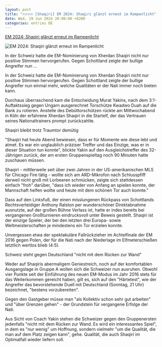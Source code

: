 ```yaml
---
layout: post
title: "🔥🔥🔥🔥 [Shaqiri] EM 2024: Shaqiri glänzt erneut im Rampenlicht"
date: Wed, 19 Jun 2024 20:00:00 +0200
categories: entries DE
---
```

[EM 2024: Shaqiri glänzt erneut im Rampenlicht](https://www.kicker.de/shaqiri-glaenzt-erneut-im-rampenlicht-und-freut-sich-auf-haertetest-gegen-dfb-elf-1033143/artikel)

![EM 2024: Shaqiri glänzt erneut im Rampenlicht](https://derivates.kicker.de/image/upload/c_crop%2Cx_0%2Cy_171%2Cw_2442%2Ch_1374/w_1200%2Cq_auto/v1/2024/06/19/f108cc7d-91e8-485e-a8bf-b0ce41a3cfcc.jpeg)

In der Schweiz hatte die EM-Nominierung von Xherdan Shaqiri nicht nur positive Stimmen hervorgerufen. Gegen Schottland zeigte der bullige Angreifer nun ...

In der Schweiz hatte die EM-Nominierung von Xherdan Shaqiri nicht nur positive Stimmen hervorgerufen. Gegen Schottland zeigte der bullige Angreifer nun einmal mehr, welche Qualitäten er der Nati immer noch bieten kann.

Durchaus überraschend kam die Entscheidung Murat Yakins, nach dem 3:1-Auftaktssieg gegen Ungarn ausgerechnet Torschütze Kwadwo Duah auf die Bank zu rotieren. Anstelle des Debüttorschützen rückte am Mittwochabend in Köln der erfahrene Xherdan Shaqiri in die Startelf, der das Vertrauen seines Nationaltrainers prompt zurückzahlte.

Shaqiri bleibt trotz Traumtor demütig

"Shaqiri hat heute Abend bewiesen, dass er für Momente wie diese lebt und atmet. Es war ein unglaublich präziser Treffer und das Einzige, was er in dieser Situation tun konnte", blickte Yakin auf den Ausgleichstreffer des 32-Jährigen zurück, der am ersten Gruppenspieltag noch 90 Minuten hatte zuschauen müssen.

Shaqiri - mittlerweile seit über zwei Jahren in der US-amerikanischen MLS für Chicago Fire tätig - wollte sich am ARD-Mikrofon nach Schlusspfiff derweil nicht groß mit Lorbeeren schmücken, zeigte sich stattdessen einfach "froh" darüber, "dass ich wieder von Anfang an spielen konnte, der Mannschaft helfen wollte und heute mit dem schönen Tor auch konnte."

Dass auf den Linksfuß, der einen misslungenen Rückpass von Schottlands Rechtsverteidiger Anthony Ralston per wunderschöner Direktabnahme ausnutzte, auf der großen Bühne Verlass ist, hatte er indes bereits bei vergangenen Großturnieren eindrucksvoll unter Beweis gestellt. Shaqiri ist der einzige Spieler, der bei den letzten drei Europa- sowie Weltmeisterschaften je mindestens ein Tor erzielen konnte.

Unvergessen etwa der spektakuläre Fallrückzieher im Achtelfinale der EM 2016 gegen Polen, der für die Nati nach der Niederlage im Elfmeterschießen letztlich wertlos blieb (4:5).

Schweiz steht gegen Deutschland "nicht mit dem Rücken zur Wand"

Weder auf Shaqiris abermaligem Geniestreich, noch auf der komfortablen Ausgangslage in Gruppe A wollen sich die Schweizer nun ausruhen. Obwohl vier Punkte seit der Einführung des neuen EM-Modus im Jahr 2016 stets für das Weiterkommen gereicht haben, gilt es, sich auf den "Härtetest", wie der Angreifer das bevorstehende Duell mit Deutschland (Sonntag, 21 Uhr) bezeichnet, "bestens vorzubereiten".

Gegen den Gastgeber müsse man "als Kollektiv schon sehr gut arbeiten" und "über Grenzen gehen" - der Grundstein für vergangene Erfolge der Nati.

Aus Sicht von Coach Yakin stehen die Schweizer gegen den Gruppenersten jedenfalls "nicht mit dem Rücken zur Wand. Es wird ein interessantes Spiel", in dem es "nur wenig" um Hoffnung, sondern vielmehr "um die Qualität, die man auf dem Platz zeigen kann", gehe. Qualität, die auch Shaqiri im Optimalfall wieder liefern soll.

